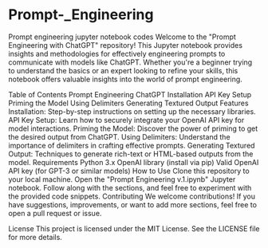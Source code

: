 # Prompt-_Engineering
Prompt engineering jupyter notebook codes
Welcome to the "Prompt Engineering with ChatGPT" repository! This Jupyter notebook provides insights and methodologies for effectively engineering prompts to communicate with models like ChatGPT. Whether you're a beginner trying to understand the basics or an expert looking to refine your skills, this notebook offers valuable insights into the world of prompt engineering.

Table of Contents
Prompt Engineering ChatGPT
Installation
API Key Setup
Priming the Model
Using Delimiters
Generating Textured Output
Features
Installation: Step-by-step instructions on setting up the necessary libraries.
API Key Setup: Learn how to securely integrate your OpenAI API key for model interactions.
Priming the Model: Discover the power of priming to get the desired output from ChatGPT.
Using Delimiters: Understand the importance of delimiters in crafting effective prompts.
Generating Textured Output: Techniques to generate rich-text or HTML-based outputs from the model.
Requirements
Python 3.x
OpenAI library (install via pip)
Valid OpenAI API key (for GPT-3 or similar models)
How to Use
Clone this repository to your local machine.
Open the "Prompt Engineering v.1.ipynb" Jupyter notebook.
Follow along with the sections, and feel free to experiment with the provided code snippets.
Contributing
We welcome contributions! If you have suggestions, improvements, or want to add more sections, feel free to open a pull request or issue.

License
This project is licensed under the MIT License. See the LICENSE file for more details.








